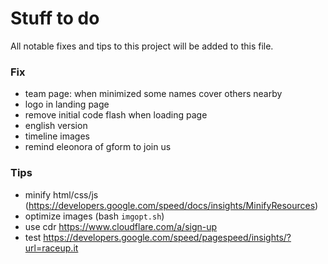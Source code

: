 # Stuff to do
All notable fixes and tips to this project will be added to this file.

### Fix
- team page: when minimized some names cover others nearby
- logo in landing page
- remove initial code flash when loading page
- english version
- timeline images
- remind eleonora of gform to join us


### Tips
- minify html/css/js (https://developers.google.com/speed/docs/insights/MinifyResources)
- optimize images (bash `imgopt.sh`)
- use cdr https://www.cloudflare.com/a/sign-up
- test https://developers.google.com/speed/pagespeed/insights/?url=raceup.it
